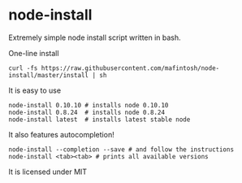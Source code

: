 # node-install

Extremely simple node install script written in bash.

One-line install

	curl -fs https://raw.githubusercontent.com/mafintosh/node-install/master/install | sh

It is easy to use

	node-install 0.10.10 # installs node 0.10.10
	node-install 0.8.24  # installs node 0.8.24
	node-install latest  # installs latest stable node

It also features autocompletion!

	node-install --completion --save # and follow the instructions
	node-install <tab><tab> # prints all available versions

It is licensed under MIT
